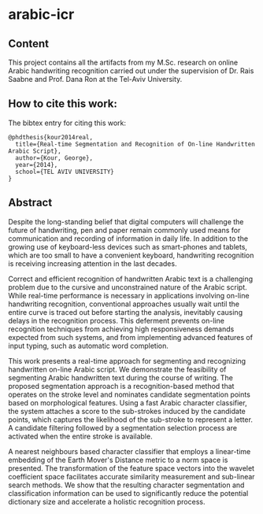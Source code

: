 # arabic-icr

## Content
This project contains all the artifacts from my M.Sc. research on online Arabic handwriting recognition carried out under the supervision of Dr. Rais Saabne and Prof. Dana Ron at the Tel-Aviv University.

## How to cite this work:

The bibtex entry for citing this work:

```
@phdthesis{kour2014real,
  title={Real-time Segmentation and Recognition of On-line Handwritten Arabic Script},
  author={Kour, George},
  year={2014},
  school={TEL AVIV UNIVERSITY}
}
```

## Abstract

Despite the long-standing belief that digital computers will challenge the future of handwriting, pen and paper remain commonly used means for communication and recording of information in daily life.
In addition to the growing use of keyboard-less devices such as smart-phones and tablets, which are too small to have a convenient keyboard, handwriting recognition is receiving increasing attention in the last decades.

Correct and efficient recognition of handwritten Arabic text is a challenging problem due to the cursive and unconstrained nature of the Arabic script.
While real-time performance is necessary in applications involving on-line handwriting recognition, conventional approaches usually wait until the entire curve is traced out before starting the analysis, inevitably causing delays in the recognition process. 
This deferment prevents on-line recognition techniques from achieving high responsiveness demands expected from such systems, and from implementing advanced features of input typing, such as automatic word completion.

This work presents a real-time approach for segmenting and recognizing handwritten on-line Arabic script.
We demonstrate the feasibility of segmenting Arabic handwritten text during the course of writing.
The proposed segmentation approach is a recognition-based method that operates on the stroke level and nominates candidate segmentation points based on morphological features.
Using a fast Arabic character classifier, the system attaches a score to the sub-strokes induced by the candidate points, which captures the likelihood of the sub-stroke to represent a letter.
A candidate filtering followed by a segmentation selection process are activated when the entire stroke is available.

A nearest neighbours based character classifier that employs a linear-time embedding of the Earth Mover's Distance metric to a norm space is presented.
The transformation of the feature space vectors into the wavelet coefficient space facilitates accurate similarity measurement and sub-linear search methods.
We show that the resulting character segmentation and classification information can be used to significantly reduce the potential dictionary size and accelerate a holistic recognition process.

